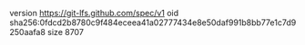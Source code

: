 version https://git-lfs.github.com/spec/v1
oid sha256:0fdcd2b8780c9f484eceea41a02777434e8e50daf991b8bb77e1c7d9250aafa8
size 8707
